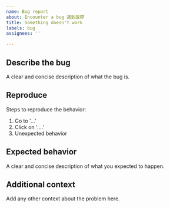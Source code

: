 ```yaml
---
name: Bug report
about: Encounter a bug 遇到故障
title: Something doesn't work
labels: bug
assignees: ''

---
```


## Describe the bug
A clear and concise description of what the bug is.

## Reproduce
Steps to reproduce the behavior:
1. Go to '...'
1. Click on '....'
1. Unexpected behavior

## Expected behavior
A clear and concise description of what you expected to happen.

## Additional context

Add any other context about the problem here.
